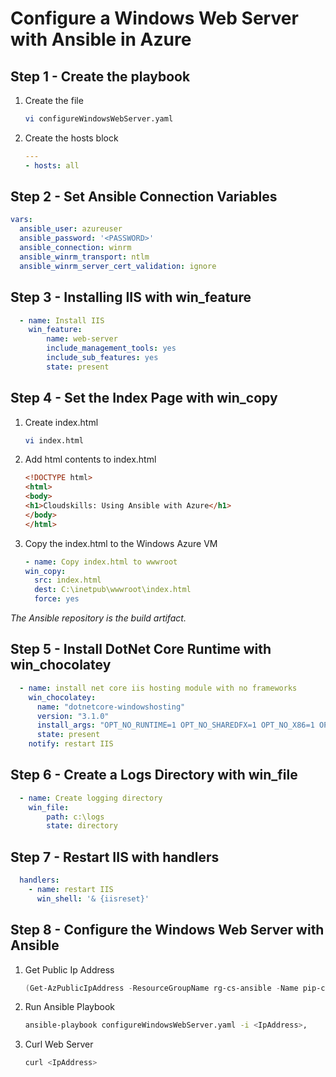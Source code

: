 # Configure a Windows Web Server with Ansible in Azure

## Step 1 - Create the playbook

1. Create the file

    ```bash
    vi configureWindowsWebServer.yaml
    ```

2. Create the hosts block

    ```yml
    ---
    - hosts: all
    ```

## Step 2 - Set Ansible Connection Variables

```yaml
vars:
  ansible_user: azureuser
  ansible_password: '<PASSWORD>'
  ansible_connection: winrm
  ansible_winrm_transport: ntlm
  ansible_winrm_server_cert_validation: ignore
```

## Step 3 - Installing IIS with win_feature

```yaml
  - name: Install IIS
    win_feature:
        name: web-server
        include_management_tools: yes
        include_sub_features: yes
        state: present
```

## Step 4 - Set the Index Page with win_copy

1. Create index.html

    ```bash
    vi index.html
    ```

2. Add html contents to index.html

    ```html
    <!DOCTYPE html>
    <html>
    <body>
    <h1>Cloudskills: Using Ansible with Azure</h1>
    </body>
    </html>
    ```

3. Copy the index.html to the Windows Azure VM

    ```yml
    - name: Copy index.html to wwwroot
    win_copy:
      src: index.html
      dest: C:\inetpub\wwwroot\index.html
      force: yes
    ```

_The Ansible repository is the build artifact._

## Step 5 - Install DotNet Core Runtime with win_chocolatey

```yaml
  - name: install net core iis hosting module with no frameworks
    win_chocolatey:
      name: "dotnetcore-windowshosting"
      version: "3.1.0"
      install_args: "OPT_NO_RUNTIME=1 OPT_NO_SHAREDFX=1 OPT_NO_X86=1 OPT_NO_SHARED_CONFIG_CHECK=1"
      state: present
    notify: restart IIS
```

## Step 6 - Create a Logs Directory with win_file

```yaml
  - name: Create logging directory
    win_file:
        path: c:\logs
        state: directory
```

## Step 7 - Restart IIS with handlers

```yaml
  handlers:
    - name: restart IIS
      win_shell: '& {iisreset}'
```

## Step 8 - Configure the Windows Web Server with Ansible

1. Get Public Ip Address

    ```powershell
    (Get-AzPublicIpAddress -ResourceGroupName rg-cs-ansible -Name pip-cs-web).ipaddress
    ```

2. Run Ansible Playbook

    ```bash
    ansible-playbook configureWindowsWebServer.yaml -i <IpAddress>,
    ```

3. Curl Web Server

    ```bash
    curl <IpAddress>
    ```
